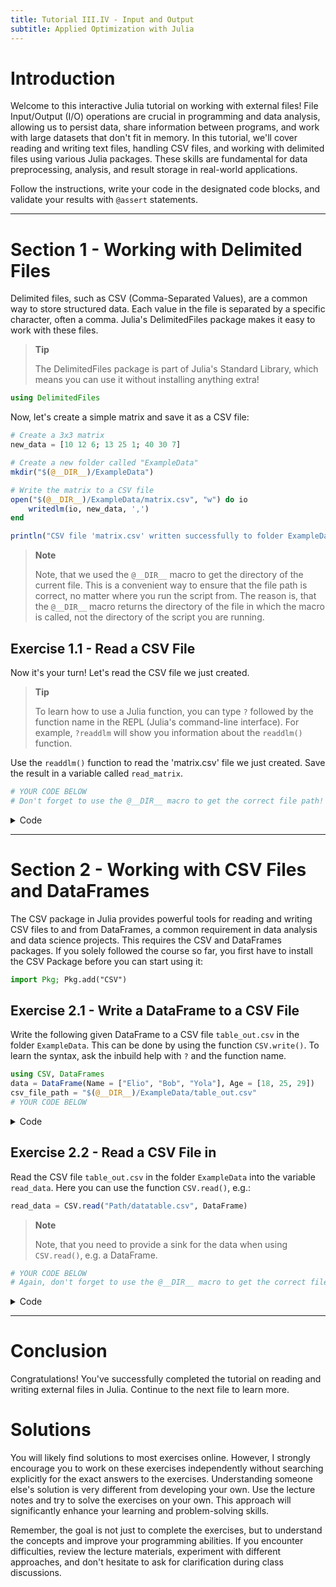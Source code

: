 ```yaml
---
title: Tutorial III.IV - Input and Output
subtitle: Applied Optimization with Julia
---
```



# Introduction

Welcome to this interactive Julia tutorial on working with external files! File Input/Output (I/O) operations are crucial in programming and data analysis, allowing us to persist data, share information between programs, and work with large datasets that don't fit in memory. In this tutorial, we'll cover reading and writing text files, handling CSV files, and working with delimited files using various Julia packages. These skills are fundamental for data preprocessing, analysis, and result storage in real-world applications.

Follow the instructions, write your code in the designated code blocks, and validate your results with `@assert` statements.

------------------------------------------------------------------------

# Section 1 - Working with Delimited Files

Delimited files, such as CSV (Comma-Separated Values), are a common way to store structured data. Each value in the file is separated by a specific character, often a comma. Julia's DelimitedFiles package makes it easy to work with these files.

> **Tip**
>
> The DelimitedFiles package is part of Julia's Standard Library, which means you can use it without installing anything extra!

``` julia
using DelimitedFiles
```

Now, let's create a simple matrix and save it as a CSV file:

``` julia
# Create a 3x3 matrix
new_data = [10 12 6; 13 25 1; 40 30 7]

# Create a new folder called "ExampleData"
mkdir("$(@__DIR__)/ExampleData")

# Write the matrix to a CSV file
open("$(@__DIR__)/ExampleData/matrix.csv", "w") do io
    writedlm(io, new_data, ',')
end

println("CSV file 'matrix.csv' written successfully to folder ExampleData!")
```

> **Note**
>
> Note, that we used the `@__DIR__` macro to get the directory of the current file. This is a convenient way to ensure that the file path is correct, no matter where you run the script from. The reason is, that the `@__DIR__` macro returns the directory of the file in which the macro is called, not the directory of the script you are running.

## Exercise 1.1 - Read a CSV File

Now it's your turn! Let's read the CSV file we just created.

> **Tip**
>
> To learn how to use a Julia function, you can type `?` followed by the function name in the REPL (Julia's command-line interface). For example, `?readdlm` will show you information about the `readdlm()` function.

Use the `readdlm()` function to read the 'matrix.csv' file we just created. Save the result in a variable called `read_matrix`.

``` julia
# YOUR CODE BELOW
# Don't forget to use the @__DIR__ macro to get the correct file path!
```

<details class="code-fold">
<summary>Code</summary>

``` julia
# Test your answer
@assert read_matrix == new_data
println("File 'matrix.csv' read successfully!")
```

</details>

------------------------------------------------------------------------

# Section 2 - Working with CSV Files and DataFrames

The CSV package in Julia provides powerful tools for reading and writing CSV files to and from DataFrames, a common requirement in data analysis and data science projects. This requires the CSV and DataFrames packages. If you solely followed the course so far, you first have to install the CSV Package before you can start using it:

``` julia
import Pkg; Pkg.add("CSV")
```

## Exercise 2.1 - Write a DataFrame to a CSV File

Write the following given DataFrame to a CSV file `table_out.csv` in the folder `ExampleData`. This can be done by using the function `CSV.write()`. To learn the syntax, ask the inbuild help with `?` and the function name.

``` julia
using CSV, DataFrames
data = DataFrame(Name = ["Elio", "Bob", "Yola"], Age = [18, 25, 29])
csv_file_path = "$(@__DIR__)/ExampleData/table_out.csv"
# YOUR CODE BELOW
```

<details class="code-fold">
<summary>Code</summary>

``` julia
# Test your answer
@assert isfile("ExampleData/table_out.csv") "Sorry, the file could not be found.
    Have you followed all steps?"
println("CSV file 'data.csv' written successfully!")
```

</details>

## Exercise 2.2 - Read a CSV File in

Read the CSV file `table_out.csv` in the folder `ExampleData` into the variable `read_data`. Here you can use the function `CSV.read()`, e.g.:

``` julia
read_data = CSV.read("Path/datatable.csv", DataFrame)
```

> **Note**
>
> Note, that you need to provide a sink for the data when using `CSV.read()`, e.g. a DataFrame.

``` julia
# YOUR CODE BELOW
# Again, don't forget to use the @__DIR__ macro to get the correct file path!
```

<details class="code-fold">
<summary>Code</summary>

``` julia
# Test your answer
@assert read_data[1,1] == "Elio"
println("CSV file 'table_out.csv' read successfully!")
```

</details>

------------------------------------------------------------------------

# Conclusion

Congratulations! You've successfully completed the tutorial on reading and writing external files in Julia. Continue to the next file to learn more.

# Solutions

You will likely find solutions to most exercises online. However, I strongly encourage you to work on these exercises independently without searching explicitly for the exact answers to the exercises. Understanding someone else's solution is very different from developing your own. Use the lecture notes and try to solve the exercises on your own. This approach will significantly enhance your learning and problem-solving skills.

Remember, the goal is not just to complete the exercises, but to understand the concepts and improve your programming abilities. If you encounter difficulties, review the lecture materials, experiment with different approaches, and don't hesitate to ask for clarification during class discussions.
